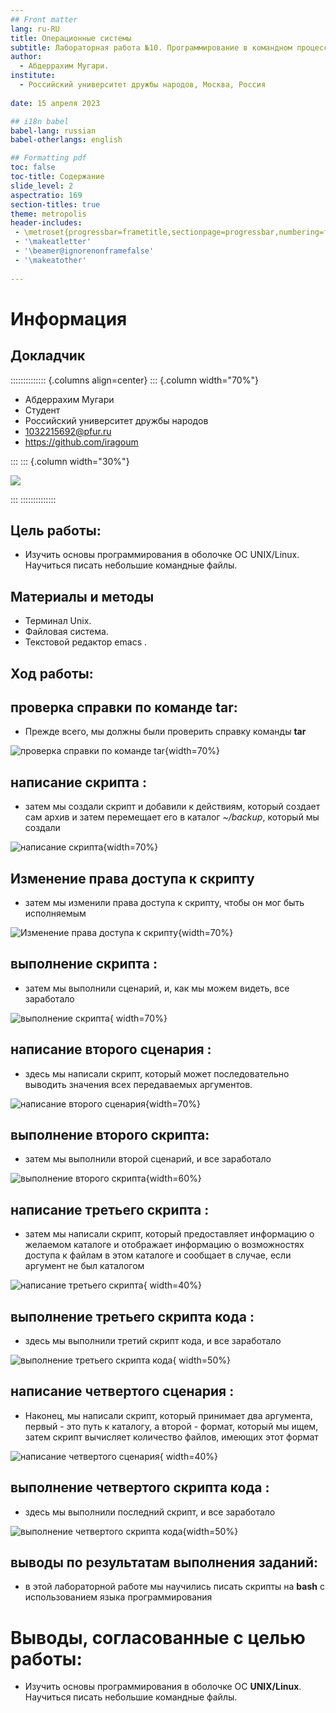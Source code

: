 ```yaml
---
## Front matter
lang: ru-RU
title: Операционные системы
subtitle: Лабораторная работа №10. Программирование в командном процессоре ОС UNIX. Командные файлы.
author:
  - Абдеррахим Мугари.
institute:
  - Российский университет дружбы народов, Москва, Россия
  
date: 15 апреля 2023

## i18n babel
babel-lang: russian
babel-otherlangs: english

## Formatting pdf
toc: false
toc-title: Содержание
slide_level: 2
aspectratio: 169
section-titles: true
theme: metropolis
header-includes:
 - \metroset{progressbar=frametitle,sectionpage=progressbar,numbering=fraction}
 - '\makeatletter'
 - '\beamer@ignorenonframefalse'
 - '\makeatother'
 
---
```


# Информация

## Докладчик

:::::::::::::: {.columns align=center}
::: {.column width="70%"}

  * Абдеррахим Мугари
  * Студент
  * Российский университет дружбы народов
  * [1032215692@pfur.ru](mailto:1032215692@pfur.ru)
  * <https://github.com/iragoum>

:::
::: {.column width="30%"}

![](./image/mougari.jpg)

:::
::::::::::::::


## Цель работы:

-  Изучить основы программирования в оболочке ОС UNIX/Linux. Научиться писать небольшие командные файлы.

## Материалы и методы

- Терминал Unix.
- Файловая система.
- Текстовой редактор emacs .

## Ход работы:

## проверка справки по команде **tar**: 

- Прежде всего, мы должны были проверить справку команды **tar**

![проверка справки по команде **tar**](image/1.png){width=70%}

## написание скрипта : 

- затем мы создали скрипт и добавили к действиям, который создает сам архив и затем перемещает его в каталог *~/backup*, который мы создали

![написание скрипта](image/2.png){width=70%}

## Изменение права доступа к скрипту

- затем мы изменили права доступа к скрипту, чтобы он мог быть исполняемым 

![Изменение права доступа к скрипту](image/3.png){width=70%}

## выполнение скрипта :

- затем мы выполнили сценарий, и, как мы можем видеть, все заработало 

![выполнение скрипта](image/4.png){ width=70%}

## написание второго сценария :

- здесь мы написали скрипт, который может последовательно выводить значения всех передаваемых аргументов.

![написание второго сценария](image/5.png){width=70%}


## выполнение второго скрипта:

- затем мы выполнили второй сценарий, и все заработало

![выполнение второго скрипта](image/6.png){width=60%}

## написание третьего скрипта :

- затем мы написали скрипт, который предоставляет информацию о желаемом каталоге и отображает информацию о возможностях доступа к файлам в этом каталоге и сообщает в случае, если аргумент не был каталогом

![написание третьего скрипта](image/7.png){ width=40%}

## выполнение третьего скрипта кода :

- здесь мы выполнили третий скрипт кода, и все заработало 

![выполнение третьего скрипта кода](image/8.png){ width=50%}

## написание четвертого сценария :

- Наконец, мы написали скрипт, который принимает два аргумента, первый - это путь к каталогу, а второй - формат, который мы ищем, затем скрипт вычисляет количество файлов, имеющих этот формат 

![написание четвертого сценария](image/9.png){ width=40%}

## выполнение четвертого скрипта кода : 

- здесь мы выполнили последний скрипт, и все заработало 

![выполнение четвертого скрипта кода](image/10.png){width=50%}




## выводы по результатам выполнения заданий:

- в этой лабораторной работе мы научились писать скрипты на **bash** с использованием языка программирования
  
# Выводы, согласованные с целью работы:

- Изучить основы программирования в оболочке ОС **UNIX/Linux**. Научиться писать небольшие командные файлы.
